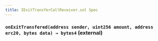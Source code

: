 ```yaml
---
title: IExitTransferCallReceiver.sol Spec
---
```


### `onExitTransfered(address sender, uint256 amount, address erc20, bytes data) → bytes4` (external)
